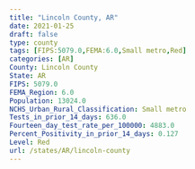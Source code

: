 ```yaml
---
title: "Lincoln County, AR"
date: 2021-01-25
draft: false
type: county
tags: [FIPS:5079.0,FEMA:6.0,Small metro,Red]
categories: [AR]
County: Lincoln County
State: AR
FIPS: 5079.0
FEMA_Region: 6.0
Population: 13024.0
NCHS_Urban_Rural_Classification: Small metro
Tests_in_prior_14_days: 636.0
Fourteen_day_test_rate_per_100000: 4883.0
Percent_Positivity_in_prior_14_days: 0.127
Level: Red
url: /states/AR/lincoln-county
---
```



